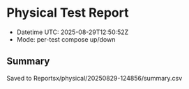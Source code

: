 # Physical Test Report
- Datetime UTC: 2025-08-29T12:50:52Z
- Mode: per-test compose up/down

## Summary
Saved to Reportsx/physical/20250829-124856/summary.csv
